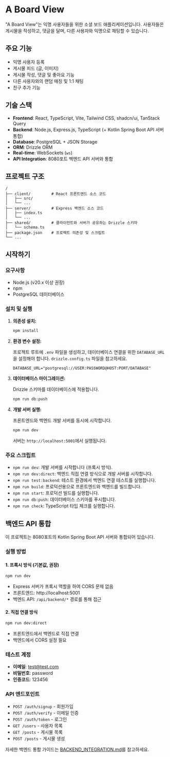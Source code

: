# A Board View

"A Board View"는 익명 사용자들을 위한 소셜 보드 애플리케이션입니다. 사용자들은 게시물을 작성하고, 댓글을 달며, 다른 사용자와 익명으로 채팅할 수 있습니다.

## 주요 기능

- 익명 사용자 등록
- 게시물 피드 (글, 이미지)
- 게시물 작성, 댓글 및 좋아요 기능
- 다른 사용자와의 랜덤 매칭 및 1:1 채팅
- 친구 추가 기능

## 기술 스택

- **Frontend**: React, TypeScript, Vite, Tailwind CSS, shadcn/ui, TanStack Query
- **Backend**: Node.js, Express.js, TypeScript (+ Kotlin Spring Boot API 서버 통합)
- **Database**: PostgreSQL + JSON Storage
- **ORM**: Drizzle ORM
- **Real-time**: WebSockets (`ws`)
- **API Integration**: 8080포트 백엔드 API 서버와 통합

## 프로젝트 구조

```
/
├── client/         # React 프론트엔드 소스 코드
│   ├── src/
│   └── ...
├── server/         # Express 백엔드 소스 코드
│   ├── index.ts
│   └── ...
├── shared/         # 클라이언트와 서버가 공유하는 Drizzle 스키마
│   └── schema.ts
├── package.json    # 프로젝트 의존성 및 스크립트
└── ...
```

## 시작하기

### 요구사항

- Node.js (v20.x 이상 권장)
- npm
- PostgreSQL 데이터베이스

### 설치 및 실행

1.  **의존성 설치:**

    ```bash
    npm install
    ```

2.  **환경 변수 설정:**

    프로젝트 루트에 `.env` 파일을 생성하고, 데이터베이스 연결을 위한 `DATABASE_URL`을 설정해야 합니다. `drizzle.config.ts` 파일을 참고하세요.

    ```
    DATABASE_URL="postgresql://USER:PASSWORD@HOST:PORT/DATABASE"
    ```

3.  **데이터베이스 마이그레이션:**

    Drizzle 스키마를 데이터베이스에 적용합니다.

    ```bash
    npm run db:push
    ```

4.  **개발 서버 실행:**

    프론트엔드와 백엔드 개발 서버를 동시에 시작합니다.

    ```bash
    npm run dev
    ```

    서버는 `http://localhost:5001`에서 실행됩니다.

### 주요 스크립트

- `npm run dev`: 개발 서버를 시작합니다 (프록시 방식).
- `npm run dev:direct`: 백엔드 직접 연결 방식으로 개발 서버를 시작합니다.
- `npm run test:backend`: 테스트 환경에서 백엔드 연결 테스트를 실행합니다.
- `npm run build`: 프로덕션용으로 프론트엔드와 백엔드를 빌드합니다.
- `npm run start`: 프로덕션 빌드를 실행합니다.
- `npm run db:push`: 데이터베이스 스키마를 푸시합니다.
- `npm run check`: TypeScript 타입 체크를 실행합니다.

## 백엔드 API 통합

이 프로젝트는 8080포트의 Kotlin Spring Boot API 서버와 통합되어 있습니다.

### 실행 방법

#### 1. 프록시 방식 (기본값, 권장)
```bash
npm run dev
```
- Express 서버가 프록시 역할을 하여 CORS 문제 없음
- 프론트엔드: http://localhost:5001
- 백엔드 API: `/api/backend/*` 경로를 통해 접근

#### 2. 직접 연결 방식
```bash
npm run dev:direct
```
- 프론트엔드에서 백엔드로 직접 연결
- 백엔드에서 CORS 설정 필요

### 테스트 계정
- **이메일**: test@test.com
- **비밀번호**: password
- **인증코드**: 123456

### API 엔드포인트
- `POST /auth/signup` - 회원가입
- `POST /auth/verify` - 이메일 인증
- `POST /auth/token` - 로그인
- `GET /users` - 사용자 목록
- `GET /posts` - 게시물 목록
- `POST /posts` - 게시물 생성

자세한 백엔드 통합 가이드는 [BACKEND_INTEGRATION.md](./BACKEND_INTEGRATION.md)를 참고하세요.
